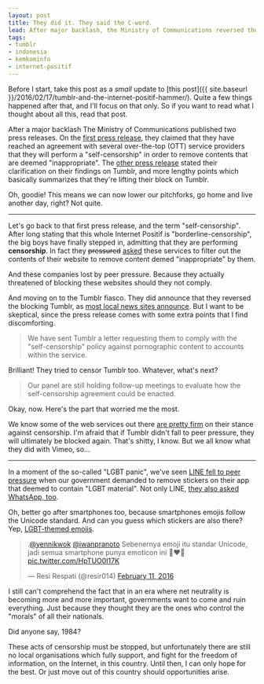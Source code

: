 ```yaml
---
layout: post
title: They did it. They said the C-word.
lead: After major backlash, the Ministry of Communications reversed their decision on blocking Tumblr. But not long after I found some things about it that sound... fishy.
tags:
- tumblr
- indonesia
- kemkominfo
- internet-positif
---
```


Before I start, take this post as a *small* update to [this post]({{ site.baseurl }}/2016/02/17/tumblr-and-the-internet-positif-hammer/). Quite a few things happened after that, and I'll focus on that only. So if you want to read what I thought about all this, read that post.

After a major backlash The Ministry of Communications published two press releases. On the [first press release](http://kominfo.go.id/index.php/content/detail/6807/Siaran+Pers+No.19-PIH-KOMINFO-2-2016+tentang+%3Ci%3EOver+The+Top%3C-i%3E+%28OTT%29+Sepakat+Melakukan+%3Ci%3ESelf+Cencorship%3C-i%3E+terhadap+Konten+Negatif/0/siaran_pers), they claimed that they have reached an agreement with several over-the-top (OTT) service providers that they will perform a "self-censorship" in order to remove contents that are deemed "inappropriate". The [other press release](http://kominfo.go.id/index.php/content/detail/6808/Siaran+Pers+No.20-PIH-KOMINFO-2-2016+tentang+Klarifikasi+Kemkominfo+mengenai+Rencana+Pemblokiran+Situs+Tumblr/0/siaran_pers) stated their clarification on their findings on Tumblr, and more lengthy points which basically summarizes that they're lifting their block on Tumblr.

Oh, goodie! This means we can now lower our pitchforks, go home and live another day, right? Not quite.

---

Let's go back to that first press release, and the term "self-censorship". After long stating that this whole Internet Positif is "borderline-censorship", the big boys have finally stepped in, admitting that they are performing **censorship**. In fact they <del>pressured</del> <ins>asked</ins> these services to filter out the contents of their website to remove content demed "inappropriate" by them.

And these companies lost by peer pressure. Because they actually threatened of blocking these websites should they not comply.

And moving on to the Tumblr fiasco. They did announce that they reversed the blocking Tumblr, as [most local news sites announce](http://inet.detik.com/read/2016/02/17/225337/3144858/399/horee-tumblr-batal-diblokir-kominfo). But I want to be skeptical, since the press release comes with some extra points that I find discomforting.

> We have sent Tumblr a letter requesting them to comply with the "self-censorship" policy against pornographic content to accounts within the service.

Brilliant! They tried to censor Tumblr too. Whatever, what's next?

> Our panel are still holding follow-up meetings to evaluate how the self-censorship agreement could be enacted.

Okay, now. Here's the part that worried me the most.

We know some of the web services out there [are pretty firm](https://medium.com/medium-legal/the-post-stays-up-d222e34cb7e7) on their stance against censorship. I'm afraid that if Tumblr didn't fall to peer pressure, they will ultimately be blocked again. That's shitty, I know. But we all know what they did with Vimeo, so...

---

In a moment of the so-called "LGBT panic", we've seen [LINE fell to peer pressure](http://www.engadget.com/2016/02/11/indonesia-demands-line-remove-lgbt-stickers-from-its-app/) when our government demanded to remove stickers on their app that deemed to contain "LGBT material". Not only LINE, [they also asked WhatsApp, too](http://inet.detik.com/read/2016/02/11/072957/3139124/398/soal-emoticon-lgbt-kominfo-bakal-tegur-whatsapp).

Oh, better go after smartphones too, because smartphones emojis follow the Unicode standard. And can you guess which stickers are also there? Yep, [LGBT-themed emojis](http://emojipedia.org/two-men-holding-hands/).

<blockquote class="twitter-tweet" data-lang="en"><p lang="in" dir="ltr">.<a href="https://twitter.com/yennikwok">@yennikwok</a> <a href="https://twitter.com/iwanpranoto">@iwanpranoto</a> Sebenernya emoji itu standar Unicode, jadi semua smartphone punya emoticon ini 👨‍❤️‍👨 <a href="https://t.co/HpTUO0I17K">pic.twitter.com/HpTUO0I17K</a></p>&mdash; Resi Respati (@resir014) <a href="https://twitter.com/resir014/status/697701439229947904">February 11, 2016</a></blockquote>

I still can't comprehend the fact that in an era where net neutrality is becoming more and more important, governments want to come and ruin everything. Just because they thought they are the ones who control the "morals" of all their nationals.

Did anyone say, 1984?

These acts of censorship must be stopped, but unfortunately there are still no local organisations which fully support, and fight for the freedom of information, on the Internet, in this country. Until then, I can only hope for the best. Or just move out of this country should opportunities arise.
